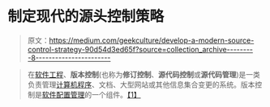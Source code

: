 # 制定现代的源头控制策略

> 原文：<https://medium.com/geekculture/develop-a-modern-source-control-strategy-90d54d3ed65f?source=collection_archive---------8----------------------->

> 在[软件工程](https://en.wikipedia.org/wiki/Software_engineering)、**版本控制**(也称为**修订控制**、**源代码控制**或**源代码管理**)是一类负责管理[计算机程序](https://en.wikipedia.org/wiki/Computer_program)、文档、大型网站或其他信息集合变更的系统。版本控制是[软件配置管理](https://en.wikipedia.org/wiki/Software_configuration_management)的一个组件。[【1】](https://en.wikipedia.org/wiki/Version_control#cite_note-Mercurial-1)